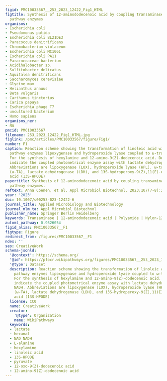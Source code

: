 ```yaml
---
figid: PMC10033567__253_2023_12422_Fig1_HTML
figtitle: Synthesis of 12-aminododecenoic acid by coupling transaminase to oxylipin
  pathway enzymes
organisms:
- Escherichia coli
- Pseudomonas putida
- Escherichia coli BL21DE3
- Paracoccus denitrificans
- Chromobacterium violaceum
- Escherichia coli MC1061
- Escherichia coli PA11
- Paracoccaceae bacterium
- Acidihalobacter sp.
- Sulfitobacter delicatus
- Aquitalea denitrificans
- Saccharomyces cerevisiae
- Glycine max
- Helianthus annuus
- Beta vulgaris
- Carthamus tinctorius
- Carica papaya
- Escherichia phage T7
- uncultured bacterium
- Homo sapiens
organisms_ner:
- NA
pmcid: PMC10033567
filename: 253_2023_12422_Fig1_HTML.jpg
figlink: /pmc/articles/PMC10033567/figure/Fig1/
number: F1
caption: Reaction scheme showing the transformation of linoleic acid with oxylipin
  pathway enzymes lipoxygenase and hydroperoxide lyase coupled to ω-transaminase.
  For the synthesis of hexylamine and 12-amino-9(Z)-dodecenoic acid. Dotted lines
  indicate the coupled photometrical enzyme assay with lactate dehydrogenase and NADH.
  Abbreviations are lipoxygenase (LOX), hydroperoxide lyase (HPL), ω-transaminase.
  (ω-TA), lactate dehydrogenase (LDH), and 13S-hydroperoxy-9(Z),11(E)-octadecadienoic
  acid (13S-HPODE)
papertitle: Synthesis of 12-aminododecenoic acid by coupling transaminase to oxylipin
  pathway enzymes.
reftext: Anna Coenen, et al. Appl Microbiol Biotechnol. 2023;107(7-8):2209-2221.
year: '2023'
doi: 10.1007/s00253-023-12422-6
journal_title: Applied Microbiology and Biotechnology
journal_nlm_ta: Appl Microbiol Biotechnol
publisher_name: Springer Berlin Heidelberg
keywords: Transaminase | 12-aminododecenoic acid | Polyamide | Nylon-12 | Enzyme cascade
automl_pathway: 0.9326054
figid_alias: PMC10033567__F1
figtype: Figure
redirect_from: /figures/PMC10033567__F1
ndex: ''
seo: CreativeWork
schema-jsonld:
  '@context': https://schema.org/
  '@id': https://pfocr.wikipathways.org/figures/PMC10033567__253_2023_12422_Fig1_HTML.html
  '@type': Dataset
  description: Reaction scheme showing the transformation of linoleic acid with oxylipin
    pathway enzymes lipoxygenase and hydroperoxide lyase coupled to ω-transaminase.
    For the synthesis of hexylamine and 12-amino-9(Z)-dodecenoic acid. Dotted lines
    indicate the coupled photometrical enzyme assay with lactate dehydrogenase and
    NADH. Abbreviations are lipoxygenase (LOX), hydroperoxide lyase (HPL), ω-transaminase.
    (ω-TA), lactate dehydrogenase (LDH), and 13S-hydroperoxy-9(Z),11(E)-octadecadienoic
    acid (13S-HPODE)
  license: CC0
  name: CreativeWork
  creator:
    '@type': Organization
    name: WikiPathways
  keywords:
  - lactate
  - hexanal
  - NAD NADH
  - L-alanine
  - hexylamine
  - linoleic acid
  - 13S-HPODE
  - pyruvate
  - 12-oxo-9(Z)-dodecenoic acid
  - 12-amino-9(Z)-dodecenoic acid
---
```

